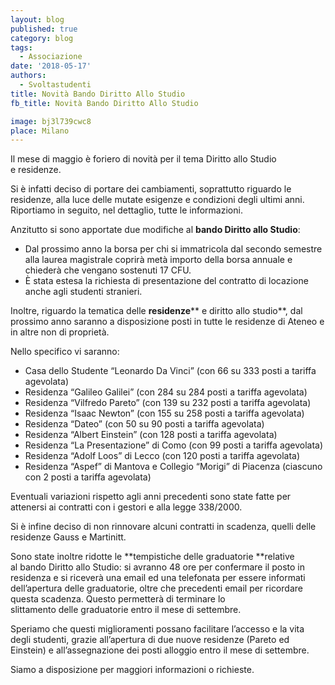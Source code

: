 ```yaml
---
layout: blog
published: true
category: blog
tags:
  - Associazione
date: '2018-05-17'
authors:
  - Svoltastudenti
title: Novità Bando Diritto Allo Studio
fb_title: Novità Bando Diritto Allo Studio

image: bj3l739cwc8
place: Milano
---
```


Il mese di maggio è foriero di novità per il tema Diritto allo Studio e residenze.

Si è infatti deciso di portare dei cambiamenti, soprattutto riguardo le residenze, alla luce delle mutate esigenze e condizioni degli ultimi anni. Riportiamo in seguito, nel dettaglio, tutte le informazioni.

Anzitutto si sono apportate due modifiche al **bando Diritto allo Studio**:

*   Dal prossimo anno la borsa per chi si immatricola dal secondo semestre alla laurea magistrale coprirà metà importo della borsa annuale e chiederà che vengano sostenuti 17 CFU.
*   È stata estesa la richiesta di presentazione del contratto di locazione anche agli studenti stranieri.

Inoltre, riguardo la tematica delle **residenze**** e diritto allo studio**, dal prossimo anno saranno a disposizione posti in tutte le residenze di Ateneo e in altre non di proprietà.

Nello specifico vi saranno:

*   Casa dello Studente “Leonardo Da Vinci” (con 66 su 333 posti a tariffa agevolata)
*   Residenza “Galileo Galilei” (con 284 su 284 posti a tariffa agevolata)
*   Residenza “Vilfredo Pareto” (con 139 su 232 posti a tariffa agevolata)
*   Residenza “Isaac Newton” (con 155 su 258 posti a tariffa agevolata)
*   Residenza “Dateo” (con 50 su 90 posti a tariffa agevolata)
*   Residenza “Albert Einstein” (con 128 posti a tariffa agevolata)
*   Residenza “La Presentazione” di Como (con 99 posti a tariffa agevolata)
*   Residenza “Adolf Loos” di Lecco (con 120 posti a tariffa agevolata)
*   Residenza “Aspef” di Mantova e Collegio “Morigi” di Piacenza (ciascuno con 2 posti a tariffa agevolata)

Eventuali variazioni rispetto agli anni precedenti sono state fatte per attenersi ai contratti con i gestori e alla legge 338/2000. 

Si è infine deciso di non rinnovare alcuni contratti in scadenza, quelli delle residenze Gauss e Martinitt.

Sono state inoltre ridotte le **tempistiche delle graduatorie **relative al bando Diritto allo Studio: si avranno 48 ore per confermare il posto in residenza e si riceverà una email ed una telefonata per essere informati dell’apertura delle graduatorie, oltre che precedenti email per ricordare questa scadenza. Questo permetterà di terminare lo slittamento delle graduatorie entro il mese di settembre.

Speriamo che questi miglioramenti possano facilitare l’accesso e la vita degli studenti, grazie all’apertura di due nuove residenze (Pareto ed Einstein) e all’assegnazione dei posti alloggio entro il mese di settembre.

Siamo a disposizione per maggiori informazioni o richieste.

